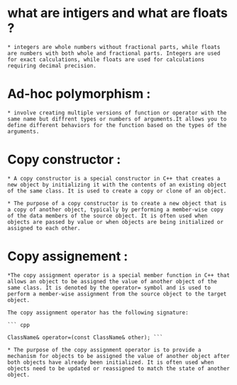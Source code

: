 # what are intigers and what are floats ?

	* integers are whole numbers without fractional parts, while floats are numbers with both whole and fractional parts. Integers are used for exact calculations, while floats are used for calculations requiring decimal precision.
# Ad-hoc polymorphism :

	* involve creating multiple versions of function or operator with the same name but diffrent types or numbers of arguments.It allows you to define different behaviors for the function based on the types of the arguments.

# Copy constructor :

	* A copy constructor is a special constructor in C++ that creates a new object by initializing it with the contents of an existing object of the same class. It is used to create a copy or clone of an object.

	* The purpose of a copy constructor is to create a new object that is a copy of another object, typically by performing a member-wise copy of the data members of the source object. It is often used when objects are passed by value or when objects are being initialized or assigned to each other.

# Copy assignement :

	*The copy assignment operator is a special member function in C++ that allows an object to be assigned the value of another object of the same class. It is denoted by the operator= symbol and is used to perform a member-wise assignment from the source object to the target object.

	The copy assignment operator has the following signature:

	``` cpp
	
	ClassName& operator=(const ClassName& other); ```

	* The purpose of the copy assignment operator is to provide a mechanism for objects to be assigned the value of another object after both objects have already been initialized. It is often used when objects need to be updated or reassigned to match the state of another object.